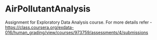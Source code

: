 AirPollutantAnalysis
====================
Assignment for Exploratory Data Analysis course. 
For more details refer - https://class.coursera.org/exdata-016/human_grading/view/courses/973759/assessments/4/submissions



